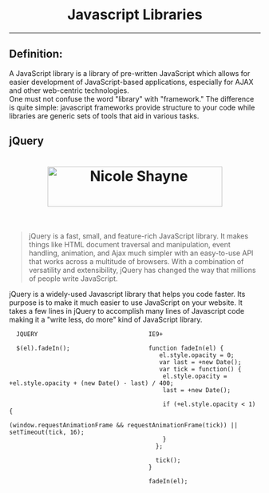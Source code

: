 <h1 align="center">Javascript Libraries</h1>

---

## Definition:
A JavaScript library is a library of pre-written JavaScript which allows for easier development of JavaScript-based applications, especially for AJAX and other web-centric technologies.
<br>
One must not confuse the word "library" with "framework." The difference is quite simple: javascript frameworks provide structure to your code while libraries are generic sets of tools that aid in various tasks.
<br>

## jQuery
<h1 align="center"><a href="https://jqueryui.com" target="_blank"><img width="350" height="80" alt="Nicole Shayne" src="https://upload.wikimedia.org/wikipedia/en/9/9e/JQuery_logo.svg"></a></h1>
<br>

> jQuery is a fast, small, and feature-rich JavaScript library. It makes things like HTML document traversal and manipulation, event 
> handling, animation, and Ajax much simpler with an easy-to-use API that works across a multitude of browsers. With a combination of 
> versatility and extensibility, jQuery has changed the way that millions of people write JavaScript.

jQuery is a widely-used Javascript library that helps you code faster. Its purpose is to make it much easier to use JavaScript on your website. It takes a few lines in jQuery to accomplish many lines of Javascript code making it a "write less, do more" kind of JavaScript library.

```
  JQUERY                               IE9+
    
  $(el).fadeIn();                      function fadeIn(el) {
                                          el.style.opacity = 0;
                                          var last = +new Date();
                                          var tick = function() {
                                           el.style.opacity = +el.style.opacity + (new Date() - last) / 400;
                                           last = +new Date();

                                           if (+el.style.opacity < 1) {
                                             (window.requestAnimationFrame && requestAnimationFrame(tick)) || setTimeout(tick, 16);
                                           }
                                         };

                                         tick();
                                       }

                                       fadeIn(el);
```
